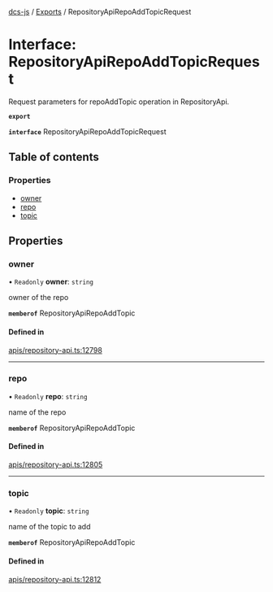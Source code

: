 [dcs-js](../README.md) / [Exports](../modules.md) / RepositoryApiRepoAddTopicRequest

# Interface: RepositoryApiRepoAddTopicRequest

Request parameters for repoAddTopic operation in RepositoryApi.

**`export`**

**`interface`** RepositoryApiRepoAddTopicRequest

## Table of contents

### Properties

- [owner](RepositoryApiRepoAddTopicRequest.md#owner)
- [repo](RepositoryApiRepoAddTopicRequest.md#repo)
- [topic](RepositoryApiRepoAddTopicRequest.md#topic)

## Properties

### <a id="owner" name="owner"></a> owner

• `Readonly` **owner**: `string`

owner of the repo

**`memberof`** RepositoryApiRepoAddTopic

#### Defined in

[apis/repository-api.ts:12798](https://github.com/unfoldingWord/dcs-js/blob/b29eb7a/apis/repository-api.ts#L12798)

___

### <a id="repo" name="repo"></a> repo

• `Readonly` **repo**: `string`

name of the repo

**`memberof`** RepositoryApiRepoAddTopic

#### Defined in

[apis/repository-api.ts:12805](https://github.com/unfoldingWord/dcs-js/blob/b29eb7a/apis/repository-api.ts#L12805)

___

### <a id="topic" name="topic"></a> topic

• `Readonly` **topic**: `string`

name of the topic to add

**`memberof`** RepositoryApiRepoAddTopic

#### Defined in

[apis/repository-api.ts:12812](https://github.com/unfoldingWord/dcs-js/blob/b29eb7a/apis/repository-api.ts#L12812)
